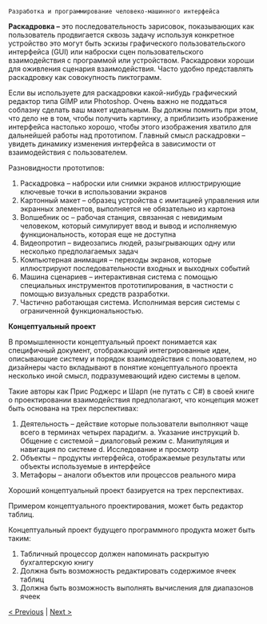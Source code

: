 ```
Разработка и программирование человеко-машинного интерфейса
```
**Раскадровка –** это последовательность зарисовок, показывающих как пользователь продвигается
сквозь задачу используя конкретное устройство это могут быть эскизы графического
пользовательского интерфейса (GUI) или наброски сцен пользовательского взаимодействия с
программой или устройством. Раскадровки хороши для оживления сценария взаимодействия.
Часто удобно представлять раскадровку как совокупность пиктограмм.

Если вы используете для раскадровки какой-нибудь графический редактор типа GIMP или
Photoshop. Очень важно не поддаться соблазну сделать ваш макет идеальным. Вы должны
помнить при этом, что дело не в том, чтобы получить картинку, а приблизить изображение
интерфейса настолько хорошо, чтобы этого изображения хватило для дальнейшей работы над
прототипом. Главный смысл раскадровки – увидеть динамику изменения интерфейса в
зависимости от взаимодействия с пользователем.

Разновидности прототипов:

1. Раскадровка – наброски или снимки экранов иллюстрирующие ключевые точки в
    использовании экранов
2. Картонный макет – образец устройства с имитацией управления или экранных элементов,
    выполняется не обязательно из картона
3. Волшебник ос – рабочая станция, связанная с невидимым человеком, который симулирует
    ввод и вывод и исполняемую функциональность, которая еще не доступна
4. Видеопротип – видеозапись людей, разыгрывающих одну или несколько предполагаемых
    задач
5. Компьютерная анимация – переходы экранов, которые иллюстрируют
    последовательности входных и выходных событий
6. Машина сценариев – интерактивная система с помощью специальных инструментов
    прототипирования, в частности с помощью визуальных средств разработки.
7. Частично работающая система. Исполнимая версия системы с ограниченной
    функциональностью.

**Концептуальный проект**

В промышленности концептуальный проект понимается как специфичный документ,
отображающий интегрированные идеи, описывающие систему и порядок взаимодействия с
пользователем, но дизайнеры часто вкладывают в понятие концептуального проекта несколько
иной смысл, подразумевающий идею системы в целом.

Такие авторы как Прис Роджерс и Шарп (не путать с C#) в своей книге о проектировании
взаимодействия предполагают, что концепция может быть основана на трех перспективах:

1. Деятельность – действие которые пользователи выполняют чаще всего в терминах
    четырех парадигм.
       a. Указание инструкций
       b. Общение с системой – диалоговый режим
       c. Манипуляция и навигация по системе
       d. Исследование и просмотр
2. Объекты – продукты интерфейса, отображаемые результаты или объекты используемые в
    интерфейсе
3. Метафоры – аналоги объектов или процессов реального мира

Хороший концептуальный проект базируется на трех перспективах.


Примером концептуального проектирования, может быть редактор таблиц.

Концептуальный проект будущего программного продукта может быть таким:

1. Табличный процессор должен напоминать раскрытую бухгалтерскую книгу
2. Должна быть возможность редактировать содержимое ячеек таблиц
3. Должна быть возможность выполнять вычисления для диапазонов ячеек


[< Previous](9.md) | [Next >](11.md)